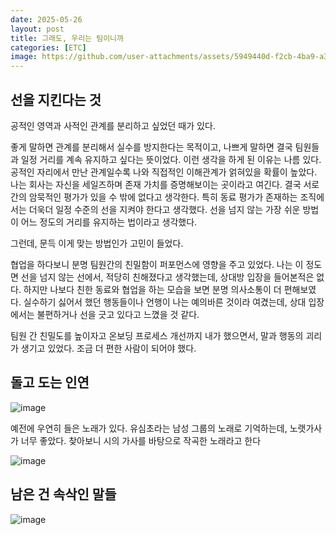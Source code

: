 ```yaml
---
date: 2025-05-26
layout: post
title: 그래도, 우리는 팀이니까
categories: [ETC]
image: https://github.com/user-attachments/assets/5949440d-f2cb-4ba9-a3ec-baa15aa9a05c
---
```


## 선을 지킨다는 것

공적인 영역과 사적인 관계를 분리하고 싶었던 때가 있다. 

좋게 말하면 관계를 분리해서 실수를 방지한다는 목적이고, 나쁘게 말하면 결국 팀원들과 일정 거리를 계속 유지하고 싶다는 뜻이었다. 이런 생각을 하게 된 이유는 나름 있다. 공적인 자리에서 만난 관계일수록 나와 직접적인 이해관계가 얽혀있을 확률이 높았다. 나는 회사는 자신을 세일즈하며 존재 가치를 증명해보이는 곳이라고 여긴다. 결국 서로간의 암묵적인 평가가 있을 수 밖에 없다고 생각한다. 특히 동료 평가가 존재하는 조직에서는 더욱더 일정 수준의 선을 지켜야 한다고 생각했다. 선을 넘지 않는 가장 쉬운 방법이 어느 정도의 거리를 유지하는 법이라고 생각했다.

그런데, 문득 이게 맞는 방법인가 고민이 들었다.

협업을 하다보니 분명 팀원간의 친밀함이 퍼포먼스에 영향을 주고 있었다. 나는 이 정도면 선을 넘지 않는 선에서, 적당히 친해졌다고 생각했는데, 상대방 입장을 들어본적은 없다. 하지만 나보다 친한 동료와 협업을 하는 모습을 보면 분명 의사소통이 더 편해보였다.
실수하기 싫어서 했던 행동들이나 언행이 나는 예의바른 것이라 여겼는데, 상대 입장에서는 불편하거나 선을 긋고 있다고 느꼈을 것 같다.

팀원 간 친밀도를 높이자고 온보딩 프로세스 개선까지 내가 했으면서, 말과 행동의 괴리가 생기고 있었다.
조금 더 편한 사람이 되어야 했다. 

## 돌고 도는 인연

![image](https://github.com/user-attachments/assets/a4bfa1d1-b7df-4678-86ab-263f8c553dc5)

예전에 우연히 들은 노래가 있다. 유심초라는 남성 그룹의 노래로 기억하는데, 노랫가사가 너무 좋았다. 찾아보니 시의 가사를 바탕으로 작곡한 노래라고 한다

![image](https://github.com/user-attachments/assets/a7bd1487-2080-4952-aef1-379d59ef03e7)


## 남은 건 속삭인 말들

![image](https://github.com/user-attachments/assets/ac85ba6d-b2e5-4260-b99c-18ffa4e274e4)

